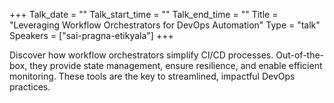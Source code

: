 +++
Talk_date = ""
Talk_start_time = ""
Talk_end_time = ""
Title = "Leveraging Workflow Orchestrators for DevOps Automation"
Type = "talk"
Speakers = ["sai-pragna-etikyala"]
+++

Discover how workflow orchestrators simplify CI/CD processes. Out-of-the-box, they provide state management, ensure resilience, and enable efficient monitoring. These tools are the key to streamlined, impactful DevOps practices.
